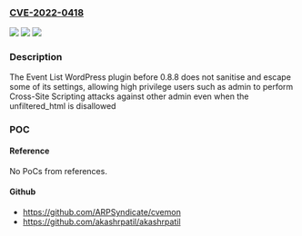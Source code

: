 ### [CVE-2022-0418](https://cve.mitre.org/cgi-bin/cvename.cgi?name=CVE-2022-0418)
![](https://img.shields.io/static/v1?label=Product&message=Event%20List&color=blue)
![](https://img.shields.io/static/v1?label=Version&message=n%2Fa&color=blue)
![](https://img.shields.io/static/v1?label=Vulnerability&message=CWE-79%20Cross-site%20Scripting%20(XSS)&color=brighgreen)

### Description

The Event List WordPress plugin before 0.8.8 does not sanitise and escape some of its settings, allowing high privilege users such as admin to perform Cross-Site Scripting attacks against other admin even when the unfiltered_html is disallowed

### POC

#### Reference
No PoCs from references.

#### Github
- https://github.com/ARPSyndicate/cvemon
- https://github.com/akashrpatil/akashrpatil

